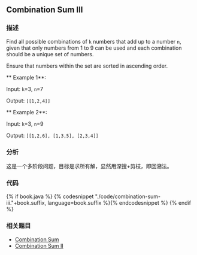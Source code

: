 ## Combination Sum III


### 描述

Find all possible combinations of `k` numbers that add up to a number `n`, given that only numbers from 1 to 9 can be used and each combination should be a unique set of numbers.

Ensure that numbers within the set are sorted in ascending order.

** Example 1**:

Input: `k`=3, `n`=7

Output: `[[1,2,4]]`

** Example 2**:

Input: `k`=3, `n`=9

Output: `[[1,2,6], [1,3,5], [2,3,4]]`


### 分析

这是一个多阶段问题，目标是求所有解，显然用深搜+剪枝，即回溯法。


### 代码

{% if book.java %}
{% codesnippet "./code/combination-sum-iii."+book.suffix, language=book.suffix %}{% endcodesnippet %}
{% endif %}


### 相关题目

* [Combination Sum](combination-sum.md)
* [Combination Sum II](combination-sum-ii.md)
